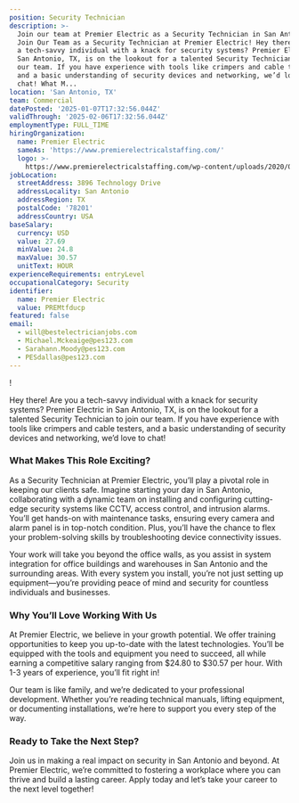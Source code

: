```yaml
---
position: Security Technician
description: >-
  Join our team at Premier Electric as a Security Technician in San Antonio, TX.
  Join Our Team as a Security Technician at Premier Electric! Hey there! Are you
  a tech-savvy individual with a knack for security systems? Premier Electric in
  San Antonio, TX, is on the lookout for a talented Security Technician to join
  our team. If you have experience with tools like crimpers and cable testers,
  and a basic understanding of security devices and networking, we’d love to
  chat! What M...
location: 'San Antonio, TX'
team: Commercial
datePosted: '2025-01-07T17:32:56.044Z'
validThrough: '2025-02-06T17:32:56.044Z'
employmentType: FULL_TIME
hiringOrganization:
  name: Premier Electric
  sameAs: 'https://www.premierelectricalstaffing.com/'
  logo: >-
    https://www.premierelectricalstaffing.com/wp-content/uploads/2020/05/Premier-Electrical-Staffing-logo.png
jobLocation:
  streetAddress: 3896 Technology Drive
  addressLocality: San Antonio
  addressRegion: TX
  postalCode: '78201'
  addressCountry: USA
baseSalary:
  currency: USD
  value: 27.69
  minValue: 24.8
  maxValue: 30.57
  unitText: HOUR
experienceRequirements: entryLevel
occupationalCategory: Security
identifier:
  name: Premier Electric
  value: PREMtfducp
featured: false
email:
  - will@bestelectricianjobs.com
  - Michael.Mckeaige@pes123.com
  - Sarahann.Moody@pes123.com
  - PESdallas@pes123.com
---
```


!

Hey there! Are you a tech-savvy individual with a knack for security systems? Premier Electric in San Antonio, TX, is on the lookout for a talented Security Technician to join our team. If you have experience with tools like crimpers and cable testers, and a basic understanding of security devices and networking, we’d love to chat!

### What Makes This Role Exciting?

As a Security Technician at Premier Electric, you’ll play a pivotal role in keeping our clients safe. Imagine starting your day in San Antonio, collaborating with a dynamic team on installing and configuring cutting-edge security systems like CCTV, access control, and intrusion alarms. You’ll get hands-on with maintenance tasks, ensuring every camera and alarm panel is in top-notch condition. Plus, you’ll have the chance to flex your problem-solving skills by troubleshooting device connectivity issues.

Your work will take you beyond the office walls, as you assist in system integration for office buildings and warehouses in San Antonio and the surrounding areas. With every system you install, you’re not just setting up equipment—you’re providing peace of mind and security for countless individuals and businesses.

### Why You’ll Love Working With Us

At Premier Electric, we believe in your growth potential. We offer training opportunities to keep you up-to-date with the latest technologies. You’ll be equipped with the tools and equipment you need to succeed, all while earning a competitive salary ranging from $24.80 to $30.57 per hour. With 1-3 years of experience, you’ll fit right in!

Our team is like family, and we’re dedicated to your professional development. Whether you’re reading technical manuals, lifting equipment, or documenting installations, we’re here to support you every step of the way.

### Ready to Take the Next Step?

Join us in making a real impact on security in San Antonio and beyond. At Premier Electric, we’re committed to fostering a workplace where you can thrive and build a lasting career. Apply today and let’s take your career to the next level together!